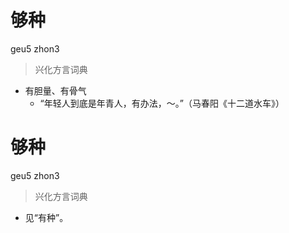 # 够种
geu5 zhon3
> 兴化方言词典
- 有胆量、有骨气
  - “年轻人到底是年青人，有办法，～。”（马春阳《十二道水车》）

# 够种
geu5 zhon3
> 兴化方言词典
- 见“有种”。
